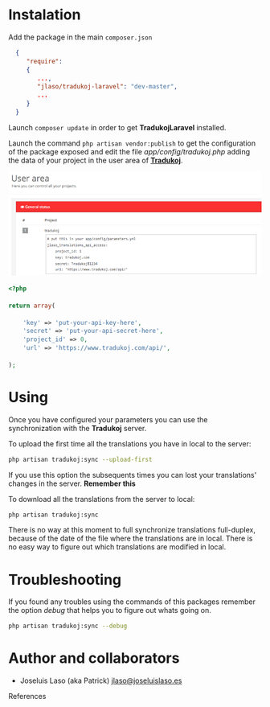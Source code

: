 # Instalation

Add the package in the main ```composer.json```

```json
  { 
     "require": 
     {
        ...,
	    "jlaso/tradukoj-laravel": "dev-master",
	    ...
     }
  }
```

Launch ```composer update``` in order to get **TradukojLaravel** installed.

Launch the command ```php artisan vendor:publish``` to get the configuration of the package exposed and edit the
file _app/config/tradukoj.php_ adding the data of your project in the user area of [**Tradukoj**](https://www.tradukoj.com).

![Data project in the user area](https://raw.githubusercontent.com/jlaso/tradukoj-laravel/master/doc/images/user-area-project-detail.png)

```php
<?php

return array(

    'key' => 'put-your-api-key-here',
    'secret' => 'put-your-api-secret-here',
    'project_id' => 0,
    'url' => 'https://www.tradukoj.com/api/',

);
```

# Using

Once you have configured your parameters you can use the synchronization with the **Tradukoj** server.

To upload the first time all the translations you have in local to the server:

```bash
php artisan tradukoj:sync --upload-first
```

If you use this option the subsequents times you can lost your translations' changes in the server. **Remember this**

To download all the translations from the server to local:

```bash
php artisan tradukoj:sync 
```

There is no way at this moment to full synchronize translations full-duplex, because of the date of the file where the translations
are in local. There is no easy way to figure out which translations are modified in local. 


# Troubleshooting

If you found any troubles using the commands of this packages remember the option _debug_ that helps you to figure out whats
going on.

```bash
php artisan tradukoj:sync --debug
```


# Author and collaborators

* Joseluis Laso (aka Patrick)  <jlaso@joseluislaso.es>


References

[JoseluisLaso]: (http://www.joseluislaso.es)
